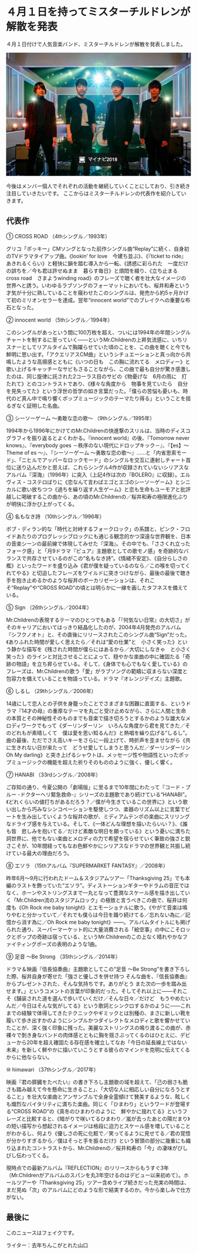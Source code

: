 # ４月１日を持ってミスターチルドレンが解散を発表

４月１日付けで人気音楽バンド、ミスターチルドレンが解散を発表しました。

![メンバー画像](./pic.png)

今後はメンバー個人でそれぞれの活動を継続していくことにしており、引き続き注目していきたいです。
ここからはミスターチルドレンの代表作を紹介していきます。

## 代表作

① CROSS ROAD （4thシングル／1993年）

グリコ「ポッキー」CMソングとなった前作シングル曲“Replay”に続く、自身初のTVドラマタイアップ曲。《lookin’ for love　今建ち並ぶ》、《『ticket to ride』　あきれるくらい》と軽快に韻を踏む導入から一転、《誘惑に彩られた　一度だけの誤ちを／今も君は許せぬまま　暮らす毎日》と煩悶を綴り、《立ち止まるcross road　さまようwinding road》のフレーズで聴く者を壮大なイメージの世界へと誘う。いわゆるラブソングのフォーマットにおいても、桜井和寿という才気が十分に熟していることを窺わせたこのシングルは、発売から約5ヶ月かけて初のミリオンセラーを達成。翌年“innocent world”でのブレイクへの重要な布石となった。

② innocent world （5thシングル／1994年）

このシングルがあっという間に100万枚を超え、ついには1994年の年間シングルチャートを制するに至っていく――というMr.Childrenの上昇気流感に、いちリスナーとしてリアルタイムで胸躍らせていた頃のことを、この曲を聴くと今でも鮮明に思い出す。「アクエリアスCM曲」というシチュエーションと真っ向から共鳴したような高揚感とともに《いつの日も　この胸に流れてる　メロディー》と歌い上げるキャッチーなサビもさることながら、この曲で最も自分が驚き感激したのは、同じ旋律に託された2コーラス目のサビの《物憂げな　6月の雨に　打たれて》とのコントラストであり、《様々な角度から　物事を見ていたら　自分を見失ってた》という浮世の哲学の如き言葉だった。「僕らの苦悩も憂いも、時代のど真ん中で鳴り響くポップミュージックのテーマたり得る」ということを揺るぎなく証明した名曲。

③ シーソーゲーム 〜勇敢な恋の歌〜 （9thシングル／1995年）

1994年から1996年にかけてのMr.Childrenの快進撃のスリルは、当時のディスコグラフィを振り返るとよくわかる。『innocent world』の後、『Tomorrow never knows』、『everybody goes －秩序のない現代にドロップキック－』、『【es】～ Theme of es ～』、『シーソーゲーム 〜勇敢な恋の歌〜』……と「内省思索モード」、「ニヒルでアッパーなロックモード」のシングルを交互に連射しチャート首位に送り込んだかと思えば、これらシングル4作が収録されていないシリアスなアルバム『深海』（1996年）に突入（上記4作は次の『BOLERO』に収録）。エルヴィス・コステロばりに《恋なんて言わばエゴとエゴのシーソーゲーム》とシニカルに歌い放ちつつ《過ちを繰り返す人生ゲーム》と恋も生命もユーモアと批評越しに喝破するこの曲から、あの頃のMr.Childrenの／桜井和寿の極限進化ぶりが明快に浮かび上がってくる。

④ 名もなき詩 （10thシングル／1996年）

ボブ・ディラン的な「時代と対峙するフォークロック」の系譜と、ピンク・フロイドあたりのプログレッシブロックにも通じる観念的かつ深遠な世界観を、日本の音楽シーンの最前線で体現してみせた『深海』。その中でも、「ささくれ立ったフォーク感」と「月9ドラマ『ピュア』主題歌としての歌モノ感」を奇跡的なバランスで共存させているのがこの“名もなき詩”。《情緒不安定》、《自分らしさの檻》といったワードを盛り込み《君が僕を疑っているのなら／この喉を切ってくれてやる》と切迫したフレーズをワイルドに突きつけながら、最後の最後で聴き手を抱き止めるかのような桜井のボーカリゼーションは、それこそ“Replay”や“CROSS ROAD”の頃とは明らかに一線を画したタフネスを備えている。

⑤ Sign （26thシングル／2004年）

Mr.Childrenの表現するテーマのひとつでもある「『何気ない日常』の大切さ」がそのキャリアにおいてはっきり結晶化したのが、2004年4月発売のアルバム『シフクノオト』と、その直後にリリースされたこのシングル曲“Sign”だった。《ありふれた時間が愛しく思えたら／それは“愛の仕業”と　小さく笑った》という静かな描写を《残された時間が僕らにはあるから／大切にしなきゃ　と小さく笑った》のラインと対比させることによって、穏やかな楽曲の中に確固たる「奇跡の物語」を立ち昇らせている。そして、《身体でも心でもなく愛している》のフレーズは、Mr.Childrenの歌う「愛」がラブソングの範疇に収まらない深度と包容力を備えていることを物語っている。ドラマ『オレンジデイズ』主題歌。

⑥ しるし （29thシングル／2006年）

14歳にして恋人との子供を身籠ったことでさまざまな困難に直面する、というドラマ『14才の母』の重厚なテーマを丸ごと受け止めながら、さらに人間と生命の本質とその神秘性そのものまでも音楽で描き切ろうとするかのような雄大なメロディワークでもって《ダーリンダーリン　いろんな角度から君を見てきた／そのどれもが素晴しくて　僕は愛を思い知るんだ》と熱唱を繰り広げる“しるし”。曲の最後、ただでさえ高いキーをさらに一段上げて、時折声を歪ませながら《共に生きれない日が来たって　どうせ愛してしまうと思うんだ／ダーリンダーリン　Oh My darling》と突き上げるシャウトは、メッセージ性や物語性といったポップミュージックの機能を超えた祈りそのもののように強く、優しく響く。

⑦ HANABI （33rdシングル／2008年）

ご存知の通り、今夏公開の「劇場版」に至るまで10年間にわたって『コード・ブルー -ドクターヘリ緊急救命-』シリーズの主題歌であり続けている“HANABI”。《どれくらいの値打ちがあるだろう？／僕が今生きているこの世界に》という歌い出しから巧みなシンコペーションを駆使しつつ、楽器のリズム以上に言葉でビートを生み出していくような桜井の歌が、ミディアムテンポの楽曲にスリリングなドライブ感を与えている。そして、《一体どんな理想を描いたらいい？》、《誰も皆　悲しみを抱いてる／だけど素敵な明日を願っている》という憂いに満ちた詞世界に、他でもない楽曲とメロディの力で希望を宿らせていく筆致の強さと鋭さこそが、10年間経ってもなお色鮮やかにシリアスなドラマの世界観と共振し続けている最大の理由だろう。

⑧ エソラ （15thアルバム『SUPERMARKET FANTASY』／2008年）

昨年6月〜9月に行われたドーム＆スタジアムツアー「Thanksgiving 25」でも本編のラストを飾っていた“エソラ”。ディストーションギターやドラムの音圧ではなく、ホーンやストリングスまで一丸となって豊潤なスケール感を描き出していく「Mr.Children流のスタジアムロック」の極致と言うべきこの曲で、桜井は何度も《Oh Rock me baby tonight》とエモーショナルに歌う。《やがて音楽は鳴りやむと分かっていて／それでも僕らは今日を踊り続けてる／忘れない為に／記憶から消す為に／Oh Rock me baby tonight》――。アルバムタイトルにも掲げられた通り、スーパーマーケット的に大量消費される「絵空事」の中にこそロックとポップの奇跡は宿っている、というMr.Childrenのこの上なく晴れやかなファイティングポーズの表明のような1曲。

⑨ 足音 ～Be Strong （35thシングル／2014年）

ドラマ＆映画『信長協奏曲』主題歌としてこの“足音 ～Be Strong”を書き下ろした際、桜井自身が寄せた「強さと優しさを併せ持つ そんな曲を、『信長協奏曲』からプレゼントされた、そんな気持ちです。ありがとう また次の一歩を踏み出せます。」というコメントの言葉が印象的だった。そしてそれ以上に――それこそ《舗装された道を選んで歩いていくだけ／そんな日々／だけど　もうやめたいんだ／今日はそんな気がしてる》という歌詞とシンクロするかのように――これまでの経験で体得してきたテクニックやギミックとは別種の、まさに新しい靴を履いて歩き出すかのようにシンプルかつダイレクトなメロディと歌を響かせていたことが、深く強く印象に残った。美麗なストリングスの鳴り渡るこの曲が、赤裸々で剝き身なバンドの肉体感とともに胸を揺さぶってくるのはひとえに、デビューから20年を超え確固たる存在感を確立してなお「今日の延長線上ではない未来」を新しく鮮やかに描いていこうとする彼らのマインドを克明に伝えてくるからに他ならない。

⑩ himawari （37thシングル／2017年）

映画『君の膵臓をたべたい』の書き下ろし主題歌の域を超えて、「己の弱さも脆さも踏み越えて今を懸命に生きること」、「大切な人に相応しい自分になろうとすること」を壮大な楽曲とアンサンブルで全身全霊傾けて賛美するような、眩しくも熾烈なバイタリティに満ちた楽曲。同じく「ひまわり」というワードが登場する“CROSS ROAD”の《真冬のひまわりのように　鮮やかに揺れてる》というフレーズと比較すると、《暗がりで咲いてるひまわり／嵐が去ったあとの陽だまり》の短い描写から想起されるイメージは格段に迫力とスケール感を増していることがわかるし、何より《優しさの死に化粧で／笑ってるように見せてる／君の覚悟が分かりすぎるから／僕はそっと手を振るだけ》という冒頭の部分に幾重にも織り込まれたコントラストから、Mr.Childrenの／桜井和寿の「今」の凄味がびしびし伝わってくる。

現時点での最新アルバム『REFLECTION』のリリースからもうすぐ3年（Mr.Childrenがアルバムのスパンを丸3年空けるのはデビュー以来初めて）。ホールツアーや「Thanksgiving 25」ツアー含めライブ続きだった充実の時間は、まだ見ぬ「次」のアルバムにどのような形で結実するのか。今から楽しみで仕方がない。

## 最後に

このニュースはフェイクです。

ライター：去年ちんこがとれた山口
